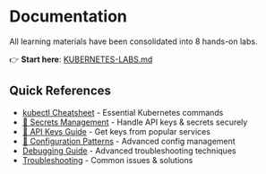 # Documentation

All learning materials have been consolidated into 8 hands-on labs.

👉 **Start here**: [KUBERNETES-LABS.md](KUBERNETES-LABS.md)

## Quick References

- [kubectl Cheatsheet](reference/kubectl-cheatsheet.md) - Essential Kubernetes commands
- [🔐 Secrets Management](reference/secrets-management.md) - Handle API keys & secrets securely  
- [🔑 API Keys Guide](reference/api-keys-guide.md) - Get keys from popular services
- [🔧 Configuration Patterns](reference/configuration-patterns.md) - Advanced config management
- [Debugging Guide](troubleshooting/debugging.md) - Advanced troubleshooting techniques
- [Troubleshooting](troubleshooting/troubleshooting.md) - Common issues & solutions
